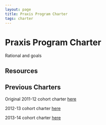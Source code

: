 ```yaml
---
layout: page
title: Praxis Program Charter
tags: charter
---
```

# Praxis Program Charter

Rational and goals

## Resources

## Previous Charters
Original 2011-12 cohort charter
[here](../../charter-2011-2012.html)

2012-13 cohort charter [here](../../charter-2012-2013.html)

2013-14 cohort charter [here](../../charter-2013-2014.html)

